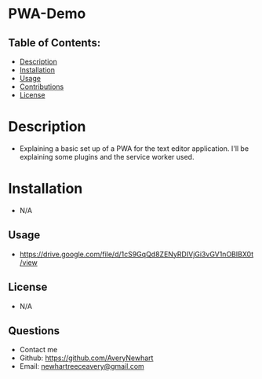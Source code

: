 # PWA-Demo
 
  ## Table of Contents:

  * [Description](#description)
  * [Installation](#installation)
  * [Usage](#usage)
  * [Contributions](#contributions)
  * [License](#license)
  
  # Description
  - Explaining a basic set up of a PWA for the text editor application. I'll be explaining some plugins and the service worker used.

  # Installation
  - N/A

  ## Usage
  - https://drive.google.com/file/d/1cS9GqQd8ZENyRDIVjGi3vGV1nOBIBX0t/view

  ## License
  -  N/A

  ## Questions
  - Contact me
  - Github: https://github.com/AveryNewhart
  - Email: newhartreeceavery@gmail.com
